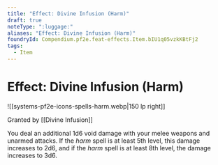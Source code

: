 ```yaml
---
title: "Effect: Divine Infusion (Harm)"
draft: true
noteType: ":luggage:"
aliases: "Effect: Divine Infusion (Harm)"
foundryId: Compendium.pf2e.feat-effects.Item.bIU1q05vzkKBtFj2
tags:
  - Item
---
```


# Effect: Divine Infusion (Harm)
![[systems-pf2e-icons-spells-harm.webp|150 lp right]]

Granted by [[Divine Infusion]]

You deal an additional 1d6 void damage with your melee weapons and unarmed attacks. If the _harm_ spell is at least 5th level, this damage increases to 2d6, and if the _harm_ spell is at least 8th level, the damage increases to 3d6.
